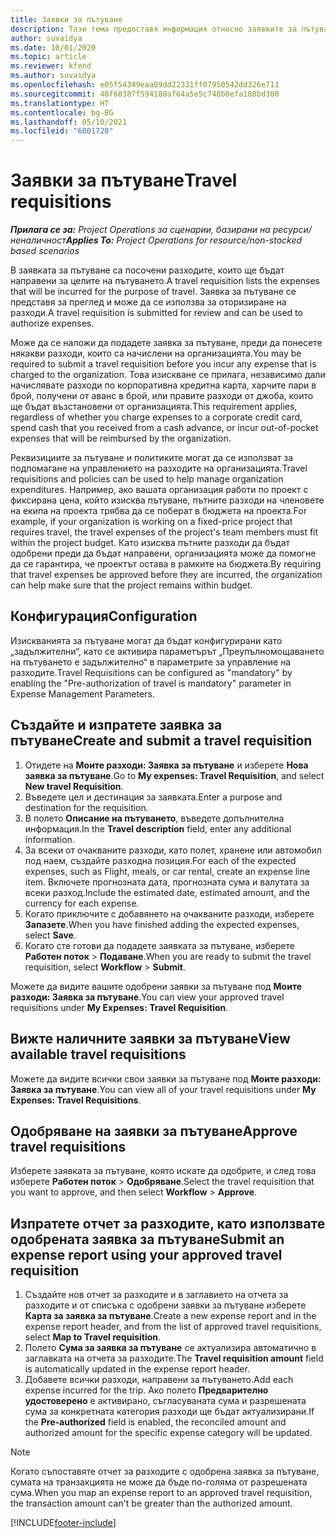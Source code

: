 ```yaml
---
title: Заявки за пътуване
description: Тази тема предоставя информация относно заявките за пътуване.
author: suvaidya
ms.date: 10/01/2020
ms.topic: article
ms.reviewer: kfend
ms.author: suvaidya
ms.openlocfilehash: e05f54349eaa09dd22331ff07950542dd326e711
ms.sourcegitcommit: 40f68387f594180af64a5e5c748b6efa188bd300
ms.translationtype: HT
ms.contentlocale: bg-BG
ms.lasthandoff: 05/10/2021
ms.locfileid: "6001728"
---
```

# <a name="travel-requisitions"></a><span data-ttu-id="05596-103">Заявки за пътуване</span><span class="sxs-lookup"><span data-stu-id="05596-103">Travel requisitions</span></span>

<span data-ttu-id="05596-104">_**Прилага се за:** Project Operations за сценарии, базирани на ресурси/неналичност_</span><span class="sxs-lookup"><span data-stu-id="05596-104">_**Applies To:** Project Operations for resource/non-stocked based scenarios_</span></span>

<span data-ttu-id="05596-105">В заявката за пътуване са посочени разходите, които ще бъдат направени за целите на пътуването.</span><span class="sxs-lookup"><span data-stu-id="05596-105">A travel requisition lists the expenses that will be incurred for the purpose of travel.</span></span> <span data-ttu-id="05596-106">Заявка за пътуване се представя за преглед и може да се използва за оторизиране на разходи.</span><span class="sxs-lookup"><span data-stu-id="05596-106">A travel requisition is submitted for review and can be used to authorize expenses.</span></span>

<span data-ttu-id="05596-107">Може да се наложи да подадете заявка за пътуване, преди да понесете някакви разходи, които са начислени на организацията.</span><span class="sxs-lookup"><span data-stu-id="05596-107">You may be required to submit a travel requisition before you incur any expense that is charged to the organization.</span></span> <span data-ttu-id="05596-108">Това изискване се прилага, независимо дали начислявате разходи по корпоративна кредитна карта, харчите пари в брой, получени от аванс в брой, или правите разходи от джоба, които ще бъдат възстановени от организацията.</span><span class="sxs-lookup"><span data-stu-id="05596-108">This requirement applies, regardless of whether you charge expenses to a corporate credit card, spend cash that you received from a cash advance, or incur out-of-pocket expenses that will be reimbursed by the organization.</span></span>

<span data-ttu-id="05596-109">Реквизициите за пътуване и политиките могат да се използват за подпомагане на управлението на разходите на организацията.</span><span class="sxs-lookup"><span data-stu-id="05596-109">Travel requisitions and policies can be used to help manage organization expenditures.</span></span> <span data-ttu-id="05596-110">Например, ако вашата организация работи по проект с фиксирана цена, който изисква пътуване, пътните разходи на членовете на екипа на проекта трябва да се поберат в бюджета на проекта.</span><span class="sxs-lookup"><span data-stu-id="05596-110">For example, if your organization is working on a fixed-price project that requires travel, the travel expenses of the project's team members must fit within the project budget.</span></span> <span data-ttu-id="05596-111">Като изисква пътните разходи да бъдат одобрени преди да бъдат направени, организацията може да помогне да се гарантира, че проектът остава в рамките на бюджета.</span><span class="sxs-lookup"><span data-stu-id="05596-111">By requiring that travel expenses be approved before they are incurred, the organization can help make sure that the project remains within budget.</span></span>

## <a name="configuration"></a><span data-ttu-id="05596-112">Конфигурация</span><span class="sxs-lookup"><span data-stu-id="05596-112">Configuration</span></span> 

<span data-ttu-id="05596-113">Изискванията за пътуване могат да бъдат конфигурирани като „задължителни“, като се активира параметърът „Преупълномощаването на пътуването е задължително“ в параметрите за управление на разходите.</span><span class="sxs-lookup"><span data-stu-id="05596-113">Travel Requisitions can be configured as "mandatory" by enabling the "Pre-authorization of travel is mandatory" parameter in Expense Management Parameters.</span></span> 

## <a name="create-and-submit-a-travel-requisition"></a><span data-ttu-id="05596-114">Създайте и изпратете заявка за пътуване</span><span class="sxs-lookup"><span data-stu-id="05596-114">Create and submit a travel requisition</span></span>

1. <span data-ttu-id="05596-115">Отидете на **Моите разходи: Заявка за пътуване** и изберете **Нова заявка за пътуване**.</span><span class="sxs-lookup"><span data-stu-id="05596-115">Go to **My expenses: Travel Requisition**, and select **New travel Requisition**.</span></span>
2. <span data-ttu-id="05596-116">Въведете цел и дестинация за заявката.</span><span class="sxs-lookup"><span data-stu-id="05596-116">Enter a purpose and destination for the requisition.</span></span>
3. <span data-ttu-id="05596-117">В полето **Описание на пътуването**, въведете допълнителна информация.</span><span class="sxs-lookup"><span data-stu-id="05596-117">In the  **Travel description** field, enter any additional information.</span></span> 
4. <span data-ttu-id="05596-118">За всеки от очакваните разходи, като полет, хранене или автомобил под наем, създайте разходна позиция.</span><span class="sxs-lookup"><span data-stu-id="05596-118">For each of the expected expenses, such as Flight, meals, or car rental, create an expense line item.</span></span> <span data-ttu-id="05596-119">Включете прогнозната дата, прогнозната сума и валутата за всеки разход.</span><span class="sxs-lookup"><span data-stu-id="05596-119">Include the estimated date, estimated amount, and the currency for each expense.</span></span> 
5. <span data-ttu-id="05596-120">Когато приключите с добавянето на очакваните разходи, изберете **Запазете**.</span><span class="sxs-lookup"><span data-stu-id="05596-120">When you have finished adding the expected expenses, select **Save**.</span></span>
6. <span data-ttu-id="05596-121">Когато сте готови да подадете заявката за пътуване, изберете **Работен поток** > **Подаване**.</span><span class="sxs-lookup"><span data-stu-id="05596-121">When you are ready to submit the travel requisition, select **Workflow** > **Submit**.</span></span>

<span data-ttu-id="05596-122">Можете да видите вашите одобрени заявки за пътуване под **Моите разходи: Заявка за пътуване**.</span><span class="sxs-lookup"><span data-stu-id="05596-122">You can view your approved travel requisitions under **My Expenses: Travel Requisition**.</span></span> 

## <a name="view-available-travel-requisitions"></a><span data-ttu-id="05596-123">Вижте наличните заявки за пътуване</span><span class="sxs-lookup"><span data-stu-id="05596-123">View available travel requisitions</span></span>

<span data-ttu-id="05596-124">Можете да видите всички свои заявки за пътуване под **Моите разходи: Заявка за пътуване**.</span><span class="sxs-lookup"><span data-stu-id="05596-124">You can view all of your travel requisitions under **My Expenses: Travel Requisitions**.</span></span>

## <a name="approve-travel-requisitions"></a><span data-ttu-id="05596-125">Одобряване на заявки за пътуване</span><span class="sxs-lookup"><span data-stu-id="05596-125">Approve travel requisitions</span></span>

<span data-ttu-id="05596-126">Изберете заявката за пътуване, която искате да одобрите, и след това изберете **Работен поток** > **Одобряване**.</span><span class="sxs-lookup"><span data-stu-id="05596-126">Select the travel requisition that you want to approve, and then select **Workflow** > **Approve**.</span></span>  

## <a name="submit-an-expense-report-using-your-approved-travel-requisition"></a><span data-ttu-id="05596-127">Изпратете отчет за разходите, като използвате одобрената заявка за пътуване</span><span class="sxs-lookup"><span data-stu-id="05596-127">Submit an expense report using your approved travel requisition</span></span>

1. <span data-ttu-id="05596-128">Създайте нов отчет за разходите и в заглавието на отчета за разходите и от списъка с одобрени заявки за пътуване изберете **Карта за заявка за пътуване**.</span><span class="sxs-lookup"><span data-stu-id="05596-128">Create a new expense report and in the expense report header, and from the list of approved travel requisitions, select **Map to Travel requisition**.</span></span>
2. <span data-ttu-id="05596-129">Полето **Сума за заявка за пътуване** се актуализира автоматично в заглавката на отчета за разходите.</span><span class="sxs-lookup"><span data-stu-id="05596-129">The **Travel requisition amount** field is automatically updated in the expense report header.</span></span>
3. <span data-ttu-id="05596-130">Добавете всички разходи, направени за пътуването.</span><span class="sxs-lookup"><span data-stu-id="05596-130">Add each expense incurred for the trip.</span></span> <span data-ttu-id="05596-131">Ако полето **Предварително удостоверено** е активирано, съгласуваната сума и разрешената сума за конкретната категория разходи ще бъдат актуализирани.</span><span class="sxs-lookup"><span data-stu-id="05596-131">If the **Pre-authorized** field is enabled, the reconciled amount and authorized amount for the specific expense category will be updated.</span></span>

> [!NOTE]
> <span data-ttu-id="05596-132">Когато съпоставяте отчет за разходите с одобрена заявка за пътуване, сумата на транзакцията не може да бъде по-голяма от разрешената сума.</span><span class="sxs-lookup"><span data-stu-id="05596-132">When you map an expense report to an approved travel requisition, the transaction amount can't be greater than the authorized amount.</span></span> 


[!INCLUDE[footer-include](../includes/footer-banner.md)]